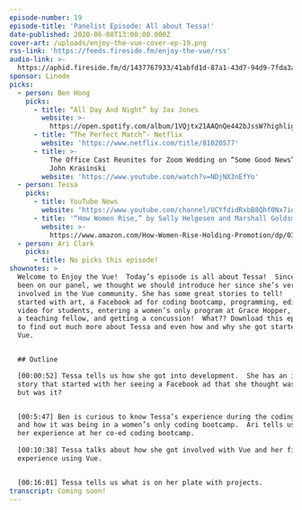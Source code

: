 ```yaml
---
episode-number: 19
episode-title: 'Panelist Episode: All about Tessa!'
date-published: 2020-06-08T13:00:00.000Z
cover-art: /uploads/enjoy-the-vue-cover-ep-19.png
rss-link: 'https://feeds.fireside.fm/enjoy-the-vue/rss'
audio-link: >-
  https://aphid.fireside.fm/d/1437767933/41abfd1d-87a1-43d7-94d9-7fda3a5120e1/a1e02547-4305-46d5-bfaa-740ee12b4a60.mp3
sponsor: Linode
picks:
  - person: Ben Hong
    picks:
      - title: “All Day And Night” by Jax Jones
        website: >-
          https://open.spotify.com/album/1VQjtx21AAQnQe442bJssW?highlight=spotify:track:33CfD8UkDEcSdAP9j4QpUY
      - title: “The Perfect Match”- Netflix
        website: 'https://www.netflix.com/title/81020577'
      - title: >-
          The Office Cast Reunites for Zoom Wedding on “Some Good News” with
          John Krasinski
        website: 'https://www.youtube.com/watch?v=NDjNX3nEfYo'
  - person: Tessa
    picks:
      - title: YouTube News
        website: 'https://www.youtube.com/channel/UCYfdidRxbB8Qhf0Nx7ioOYw'
      - title: '“How Women Rise,” by Sally Helgesen and Marshall Goldsmith'
        website: >-
          https://www.amazon.com/How-Women-Rise-Holding-Promotion/dp/0316440124/ref=tmm_hrd_swatch_0?_encoding=UTF8&qid=1589920989&sr=8-1
  - person: Ari Clark
    picks:
      - title: No picks this episode!
shownotes: >
  Welcome to Enjoy the Vue!  Today’s episode is all about Tessa!  Since she’s
  been on our panel, we thought we should introduce her since she’s very
  involved in the Vue community. She has some great stories to tell!   It
  started with art, a Facebook ad for coding bootcamp, programming, editing
  video for students, entering a women’s only program at Grace Hopper, becoming
  a teaching fellow, and getting a concussion!  What?? Download this episode now
  to find out much more about Tessa and even how and why she got started with
  Vue.


  ## Outline

  [00:00:52] Tessa tells us how she got into development.  She has an incredible
  story that started with her seeing a Facebook ad that she thought was a scam,
  but was it?  


  [00:5:47] Ben is curious to know Tessa’s experience during the coding bootcamp
  and how it was being in a women’s only coding bootcamp.  Ari tells us about
  her experience at her co-ed coding bootcamp.
   
  [00:10:38] Tessa talks about how she got involved with Vue and her first
  experience using Vue. 


  [00:16:01] Tessa tells us what is on her plate with projects.
transcript: Coming soon!
---
```

